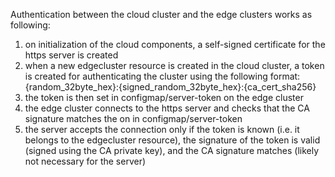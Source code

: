 Authentication between the cloud cluster and the edge clusters works as
following:
  1. on initialization of the cloud components, a self-signed certificate
     for the https server is created
  2. when a new edgecluster resource is created in the cloud cluster, a 
     token is created for authenticating the cluster using the following
     format:
       {random_32byte_hex}:{signed_random_32byte_hex}:{ca_cert_sha256}
  3. the token is then set in configmap/server-token on the edge cluster
  4. the edge cluster connects to the https server and checks that the CA
     signature matches the on in configmap/server-token
  5. the server accepts the connection only if the token is known (i.e.
     it belongs to the edgecluster resource), the signature of the token
     is valid (signed using the CA private key), and the CA signature
     matches (likely not necessary for the server)

